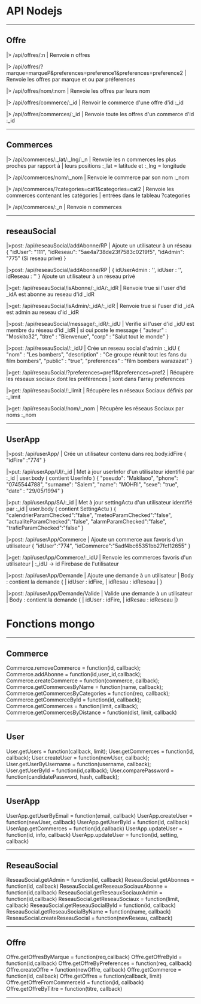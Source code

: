
# API Nodejs

__________________________________________________________

## Offre

|> /api/offres/:n
| Renvoie n offres

|> /api/offres/?marque=marqueP&preferences=preference1&preferences=preference2
| Renvoie les offres par marque et ou par préferences

|> /api/offres/nom/:nom 
| Renvoie les offres par leurs nom

|> /api/offres/commerce/:_id
|   Renvoir le commerce d'une offre d'id :_id

|> /api/offres/commerces/:_id
| Renvoie toute les offres d'un commerce d'id :_id
__________________________________________________________

## Commerces

|> /api/commerces/:_lat/:_lng/:_n
| Renvoie les n commerces les plus proches par rapport à
| leurs positions :_lat = latitude et :_lng = longitude

|> /api/commerces/nom/:_nom
| Renvoie le commerce par son nom :_nom

|> /api/commerces/?categories=cat1&categories=cat2
| Renvoie les commerces contenant les catégories 
| entrées dans le tableau ?categories

|> /api/commerces/:_n
| Renvoie n commerces

__________________________________________________________

## reseauSocial

|>post: /api/reseauSocial/addAbonne/RP
| Ajoute un utilisateur à un réseau
{
        "idUser": "111",
        "idReseau": "5ae4a738de23f7583c0219f5",
        "idAdmin": "775" (Si reseau prive)
}

|>post: /api/reseauSocial/addAbonne/RP
| { idUserAdmin : '', idUser : '', idReseau : '' } Ajoute un utilisateur à un réseau privé

|>get: /api/reseauSocial/isAbonne/:_idA/:_idR
| Renvoie true si l'user d'id _idA est abonne au reseau d'id _idR

|>get: /api/reseauSocial/isAdmin/:_idA/:_idR
| Renvoie true si l'user d'id _idA est admin au reseau d'id _idR

|>post: /api/reseauSocial/message/:_idR/:_idU
| Verifie si l'user d'id _idU est membre du réseau d'id _idR
| si oui poste le message
{
     "auteur" : "Moskito32",
     "titre" : "Bienvenue",
     "corp" : "Salut tout le monde"
}


|>post: /api/reseauSocial/:_idU
| Crée un reseau social d'admin :_idU
{
	"nom" : "Les bombers",
	"description" : "Ce groupe réunit tout les fans du film bombers",
	"public" : "true",
    "preferences" : "film bombers warazazat"
}

|>get: /api/reseauSocial/?preferences=pref1&preferences=pref2
| Récupère les réseaux sociaux dont les préférences 
| sont dans l'array preferences

|>get: /api/reseauSocial/:_limit
| Récupère les n réseaux Sociaux définis par :_limit

|>get: /api/reseauSocial/nom/:_nom
| Récupère les réseaus Sociaux par noms :_nom 

__________________________________________________________

##  UserApp

|>post: /api/userApp/
| Crée un utilisateur contenu dans req.body.idFire 
{
        "idFire" :"774"
}


|>put: /api/userApp/UI/:_id
| Met à jour userInfor d'un utilisateur identifié par :_id
| user.body ( contient UserInfo )
{
        "pseudo": "Makilaoo",
        "phone": "0745544788",
        "surname": "Salem",
        "name": "MOHRI",
        "sexe": "true",
        "date" : "29/05/1994"
}

|>put: /api/userApp/SA/:_id
| Met à jour settingActu d'un utilisateur identifié par :_id
| user.body ( contient SettingActu )
{
        "calendrierParamChecked":"false",
        "meteoParamChecked":"false",
        "actualiteParamChecked":"false",
        "alarmParamChecked":"false",
        "traficParamChecked":"false"
}


|>post: /api/userApp/Commerce
| Ajoute un commerce aux favoris d'un utilisateur 
{
"idUser":"774",
"idCommerce":"5adf4bc65351bb27fcf12655"
}

|>get: /api/userApp/Commerce/:_idU
| Renvoie les commerces favoris d'un utilisateur 
| :_idU -> id Firebase de l'utilisateur

|>post: /api/userApp/Demande
| Ajoute une demande à un utilisateur 
| Body : contient la demande {
|        idUser : idFire,
|        idResau : idReseau
|    }

|>post: /api/userApp/Demande/Valide
| Valide une demande à un utilisateur 
| Body : contient la demande {
|        idUser : idFire,
|        idResau : idReseau
|}



# Fonctions mongo

__________________________________________________________

## Commerce

Commerce.removeCommerce = function(id, callback);
Commerce.addAbonne = function(id,user_id,callback);
Commerce.createCommerce = function(commerce, callback);
Commerce.getCommercesByName = function(name, callback);
Commerce.getCommercesByCategories = function(req, callback);
Commerce.getCommerceById = function(id, callback);
Commerce.getCommerces = function(limit, callback);
Commerce.getCommercesByDistance = function(dist, limit, callback)
__________________________________________________________

## User

User.getUsers = function(callback, limit);
User.getCommerces = function(id, callback);
User.createUser = function(newUser, callback);
User.getUserByUsername = function(username, callback);
User.getUserById = function(id,callback);
User.comparePassword = function(candidatePassword, hash, callback);
__________________________________________________________

## UserApp

UserApp.getUserByEmail = function(email, callback)
UserApp.createUser = function(newUser, callback)
UserApp.getUserById = function(id, callback)
UserApp.getCommerces = function(id,callback)
UserApp.updateUser = function(id, info, callback)
UserApp.updateUser = function(id, setting, callback)
__________________________________________________________

## ReseauSocial

ReseauSocial.getAdmin = function(id, callback)
ReseauSocial.getAbonnes = function(id, callback)
ReseauSocial.getReseauxSociauxAbonne = function(id,callback)
ReseauSocial.getReseauxSociauxAdmin = function(id,callback)
ReseauSocial.getReseauSociaux = function(limit, callback)
ReseauSocial.getReseauSocialById = function(id, callback)
ReseauSocial.getReseauSocialByName = function(name, callback)
ReseauSocial.createReseauSocial = function(newReseau, callback)
__________________________________________________________

## Offre

Offre.getOffresByMarque = function(req,callback)
Offre.getOffreById = function(id,callback)
Offre.getOffreByPreferences = function(req, callback)
Offre.createOffre = function(newOffre, callback)
Offre.getCommerce = function(id, callback)
Offre.getOffres = function(callback, limit)
Offre.getOffreFromCommerceId = function(id, callback)
Offre.getOffreByTitre = function(titre, callback)
__________________________________________________________
